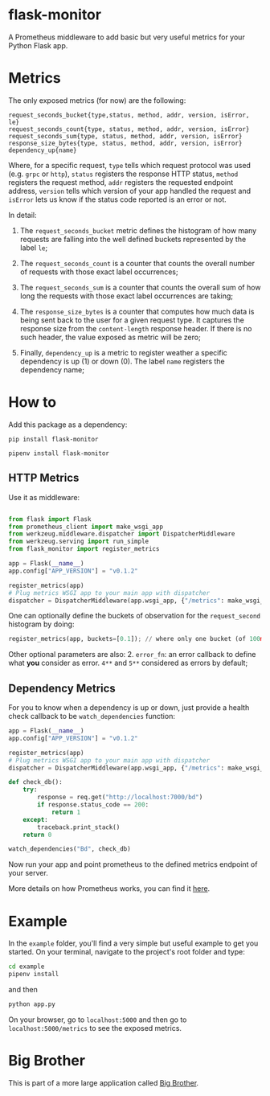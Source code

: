 # flask-monitor
A Prometheus middleware to add basic but very useful metrics for your Python Flask app.

# Metrics

The only exposed metrics (for now) are the following:

```
request_seconds_bucket{type,status, method, addr, version, isError, le}
request_seconds_count{type, status, method, addr, version, isError}
request_seconds_sum{type, status, method, addr, version, isError}
response_size_bytes{type, status, method, addr, version, isError}
dependency_up{name}
```

Where, for a specific request, `type` tells which request protocol was used (e.g. `grpc` or `http`), `status` registers the response HTTP status, `method` registers the request method, `addr` registers the requested endpoint address, `version` tells which version of your app handled the request and `isError` lets us know if the status code reported is an error or not.

In detail:

1. The `request_seconds_bucket` metric defines the histogram of how many requests are falling into the well defined buckets represented by the label `le`;

2. The `request_seconds_count` is a counter that counts the overall number of requests with those exact label occurrences;

3. The `request_seconds_sum` is a counter that counts the overall sum of how long the requests with those exact label occurrences are taking;

4. The `response_size_bytes` is a counter that computes how much data is being sent back to the user for a given request type. It captures the response size from the `content-length` response header. If there is no such header, the value exposed as metric will be zero;

5. Finally, `dependency_up` is a metric to register weather a specific dependency is up (1) or down (0). The label `name` registers the dependency name;

# How to

Add this package as a dependency:

```
pip install flask-monitor
```

```
pipenv install flask-monitor
```

## HTTP Metrics

Use it as middleware:

```python

from flask import Flask
from prometheus_client import make_wsgi_app
from werkzeug.middleware.dispatcher import DispatcherMiddleware
from werkzeug.serving import run_simple
from flask_monitor import register_metrics

app = Flask(__name__)
app.config["APP_VERSION"] = "v0.1.2"

register_metrics(app)
# Plug metrics WSGI app to your main app with dispatcher
dispatcher = DispatcherMiddleware(app.wsgi_app, {"/metrics": make_wsgi_app()})

```

One can optionally define the buckets of observation for the `request_second` histogram by doing:

```python
register_metrics(app, buckets=[0.1]); // where only one bucket (of 100ms) will be given as output in the /metrics endpoint
```

Other optional parameters are also:
2. `error_fn`: an error callback to define what **you** consider as error. `4**` and `5**` considered as errors by default;


## Dependency Metrics

For you to know when a dependency is up or down, just provide a health check callback to be `watch_dependencies` function:

```python
app = Flask(__name__)
app.config["APP_VERSION"] = "v0.1.2"

register_metrics(app)
# Plug metrics WSGI app to your main app with dispatcher
dispatcher = DispatcherMiddleware(app.wsgi_app, {"/metrics": make_wsgi_app()})

def check_db():
    try:
        response = req.get("http://localhost:7000/bd")
        if response.status_code == 200:
            return 1
    except:
        traceback.print_stack()
    return 0

watch_dependencies("Bd", check_db)

```

Now run your app and point prometheus to the defined metrics endpoint of your server.

More details on how Prometheus works, you can find it [here](https://medium.com/ibm-ix/white-box-your-metrics-now-895a9e9d34ec).

# Example

In the `example` folder, you'll find a very simple but useful example to get you started. On your terminal, navigate to the project's root folder and type:

```bash
cd example
pipenv install
```

and then

```bash
python app.py
```

On your browser, go to `localhost:5000` and then go to `localhost:5000/metrics` to see the exposed metrics.

# Big Brother

This is part of a more large application called [Big Brother](https://github.com/labbsr0x/big-brother).